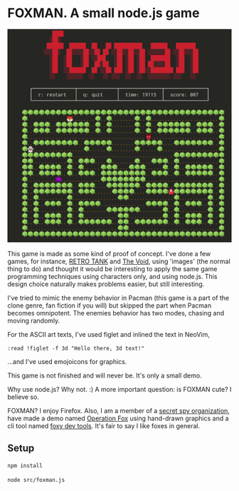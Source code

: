 # FOXMAN. A small node.js game

![foxman.gif](foxman.gif)

This game is made as some kind of proof of concept. I've done a few games, for instance, [RETRO TANK](https://github.com/claes-magnus/retro-tank/) and [The Void](https://github.com/claes-magnus/the-void), using 'images' (the normal thing to do) and thought it would be interesting to apply the same game programming techniques using characters only, and using node.js. This design choice naturally makes problems easier, but still interesting.

I've tried to mimic the enemy behavior in Pacman (this game is a part of the clone genre, fan fiction if you will) but skipped the part when Pacman becomes omnipotent. The enemies behavior has two modes, chasing and moving randomly.

For the ASCII art texts, I've used figlet and inlined the text in NeoVim,
```
:read !figlet -f 3d "Hello there, 3d text!"
```
...and I've used emojoicons for graphics.

This game is not finished and will never be. It's only a small demo.

Why use node.js? Why not. :) A more important question: is FOXMAN cute? I believe so.

FOXMAN? I enjoy Firefox. Also, I am a member of a [secret spy organization](https://herebeseaswines.net/ravarna/), have made a demo named [Operation Fox](https://herebeseaswines.net/operation-fox/) using hand-drawn graphics and a cli tool named [foxy dev tools](https://github.com/claes-magnus/foxy-dev-tools). It's fair to say I like foxes in general.

## Setup
```
npm install

node src/foxman.js
```
